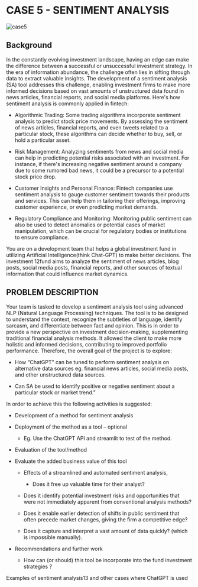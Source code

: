 # CASE 5 - SENTIMENT ANALYSIS 
![case5](https://github.com/Eik-Lab/NBIM-hackathon/assets/91673370/9d6ae5f4-1155-4a55-9505-8c64d66dee01)

## Background
In the constantly evolving investment landscape, having an edge can make the difference between a successful or unsuccessful investment strategy. In the era of information abundance, the challenge often lies in sifting through data to extract valuable insights. The development of a sentiment analysis (SA) tool addresses this challenge, enabling investment firms to make more informed decisions based on vast amounts of unstructured data found in news articles, financial reports, and social media platforms. Here's how sentiment analysis is commonly applied in fintech: 

- Algorithmic Trading: Some trading algorithms incorporate sentiment analysis to predict stock price movements. By assessing the sentiment of news articles, financial reports, and even tweets related to a particular stock, these algorithms can decide whether to buy, sell, or hold a particular asset. 

- Risk Management: Analyzing sentiments from news and social media can help in predicting potential risks associated with an investment. For instance, if there's increasing negative sentiment around a company due to some rumored bad news, it could be a precursor to a potential stock price drop. 

- Customer Insights and Personal Finance: Fintech companies use sentiment analysis to gauge customer sentiment towards their products and services. This can help them in tailoring their offerings, improving customer experience, or even predicting market demands. 

- Regulatory Compliance and Monitoring: Monitoring public sentiment can also be used to detect anomalies or potential cases of market manipulation, which can be crucial for regulatory bodies or institutions to ensure compliance. 

You are on a development team that helps a global investment fund in utilizing Artificial Intelligence(think Chat-GPT) to make better decisions. The investment 12fund aims to analyze the sentiment of news articles, blog posts, social media posts, financial reports, and other sources of textual information that could influence market dynamics.

## PROBLEM DESCRIPTION 
Your team is tasked to develop a sentiment analysis tool using advanced NLP (Natural Language Processing) techniques. The tool is to be designed to understand the context, recognize the subtleties of language, identify sarcasm, and differentiate between fact and opinion. This is in order to provide a new perspective on investment decision-making, supplementing traditional financial analysis methods. It allowed the client to make more holistic and informed decisions, contributing to improved portfolio performance. Therefore, the overall goal of the project is to explore:  

- How “ChatGPT” can be tuned to perform sentiment analysis on alternative data sources eg. financial news articles, social media posts, and other unstructured data sources.  

- Can SA be used to identify positive or negative sentiment about a particular stock or market trend.” 

In order to achieve this the following activities is suggested:  

- Development of a method for sentiment analysis  

- Deployment of the method as a tool – optional  

  - Eg. Use the ChatGPT API and streamlit to test of the method.  

- Evaluation of the tool/method  

- Evaluate the added business value of this tool  

  - Effects of a streamlined and automated sentiment analysis,
      - Does it free up valuable time for their analyst?  

  - Does it identify potential investment risks and opportunities that were not immediately apparent from conventional analysis methods?  

  - Does it enable earlier detection of shifts in public sentiment that often precede market changes, giving the firm a competitive edge?  

  - Does it capture and interpret a vast amount of data quickly? (which is impossible manually).  

- Recommendations and further work   

    - How can (or should) this tool be incorporate into the fund investment strategies ?  

Examples of sentiment analysis13 and other cases where ChatGPT is used
